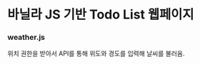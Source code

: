 <h1>바닐라 JS 기반 Todo List 웹페이지</h1>
<p></p>
<h3>weather.js</h3>
<p>위치 권한을 받아서 API를 통해 위도와 경도를 입력해 날씨를 불러옴.</p>
